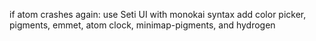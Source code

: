if atom crashes again:
use Seti UI with monokai syntax
add color picker, pigments, emmet, atom clock, minimap-pigments, and hydrogen
